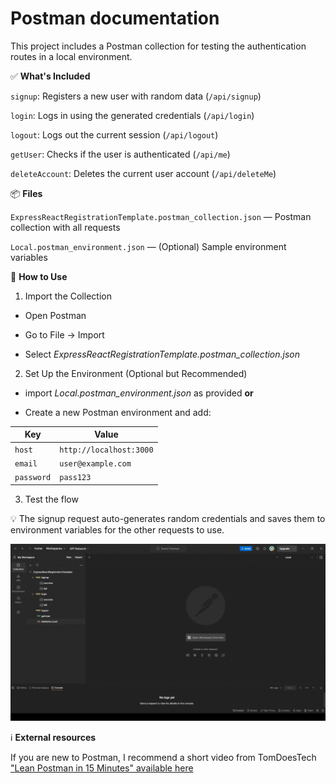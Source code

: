 # Postman documentation

This project includes a Postman collection for testing the authentication routes in a local environment.

✅ **What's Included**

`signup`: Registers a new user with random data (`/api/signup`)

`login`: Logs in using the generated credentials (`/api/login`)

`logout`: Logs out the current session (`/api/logout`)

`getUser`: Checks if the user is authenticated (`/api/me`)

`deleteAccount`: Deletes the current user account (`/api/deleteMe`)

📦 **Files**

`ExpressReactRegistrationTemplate.postman_collection.json` — Postman collection with all requests

`Local.postman_environment.json` — (Optional) Sample environment variables

🚀 **How to Use**

1. Import the Collection

- Open Postman

- Go to File → Import

- Select *ExpressReactRegistrationTemplate.postman_collection.json*


2. Set Up the Environment (Optional but Recommended)

- import *Local.postman_environment.json* as provided **or**

- Create a new Postman environment and add:

 Key| Value 
 --- | --- 
 `host` |	`http://localhost:3000` 
 `email` |	`user@example.com` 
 `password` |	`pass123` 

 3. Test the flow

 💡 The signup request auto-generates random credentials and saves them to environment variables for the other requests to use.

 ![Preview of postman testing](./Postman_gif.gif)



 ℹ️ **External resources**

 If you are new to Postman, I recommend a short video from TomDoesTech ["Lean Postman in 15 Minutes" available here](https://www.youtube.com/watch?v=ypKHnRmPOUk)

